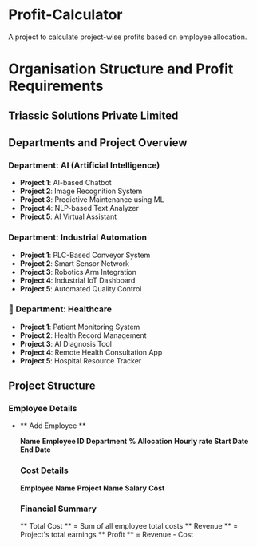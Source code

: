 # Profit-Calculator
A project to calculate project-wise profits based on employee allocation.

# Organisation Structure and Profit Requirements

## Triassic Solutions Private Limited

## Departments and Project Overview

### Department: AI (Artificial Intelligence)

- **Project 1**: AI-based Chatbot
- **Project 2**: Image Recognition System
- **Project 3**: Predictive Maintenance using ML
- **Project 4**: NLP-based Text Analyzer
- **Project 5**: AI Virtual Assistant


###  Department: Industrial Automation

- **Project 1**: PLC-Based Conveyor System
- **Project 2**: Smart Sensor Network
- **Project 3**: Robotics Arm Integration
- **Project 4**: Industrial IoT Dashboard
- **Project 5**: Automated Quality Control


### 🏥 Department: Healthcare

- **Project 1**: Patient Monitoring System
- **Project 2**: Health Record Management
- **Project 3**: AI Diagnosis Tool
- **Project 4**: Remote Health Consultation App
- **Project 5**: Hospital Resource Tracker

## Project Structure

 ### Employee Details

- ** Add Employee **

  **Name**
  **Employee ID**
  **Department**
  **% Allocation**
  **Hourly rate**
  **Start Date**
  **End Date**

  ### Cost Details

  **Employee Name**
  **Project Name**
  **Salary**
  **Cost**

  ### Financial Summary

  ** Total Cost ** = Sum of all employee total costs
  ** Revenue ** = Project's total earnings
  ** Profit ** = Revenue - Cost
  









  



